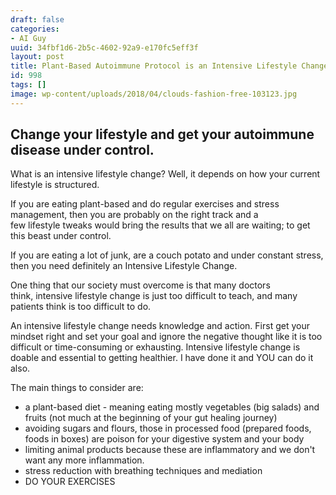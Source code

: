 ```yaml
---
draft: false
categories:
- AI Guy
uuid: 34fbf1d6-2b5c-4602-92a9-e170fc5eff3f
layout: post
title: Plant-Based Autoimmune Protocol is an Intensive Lifestyle Change
id: 998
tags: []
image: wp-content/uploads/2018/04/clouds-fashion-free-103123.jpg
---
```


## Change your lifestyle and get your autoimmune disease under control.

What is an intensive lifestyle change? Well, it depends on how your current lifestyle is structured.

If you are eating plant-based and do regular exercises and stress management, then you are probably on the right track and a few&nbsp;lifestyle&nbsp;tweaks would bring the results that we all are waiting; to get this beast under control.

If you are eating a lot of junk, are a couch potato and under constant&nbsp;stress, then you need definitely an&nbsp;Intensive Lifestyle Change.

One thing that our society must overcome is that many doctors think,&nbsp;intensive lifestyle change is just too difficult to teach, and many patients think is too difficult to do.

An intensive lifestyle change&nbsp;needs knowledge and action. First get your mindset right and set your goal and ignore the negative thought like it is too difficult&nbsp;or time-consuming or exhausting. Intensive lifestyle change is doable and essential to getting healthier. I have done it and YOU can do it also.

The main things to consider are:

- a plant-based diet - meaning eating mostly vegetables (big salads)&nbsp;and fruits (not much at the beginning&nbsp;of your gut healing journey)
- avoiding sugars and flours, those in processed food (prepared foods, foods in boxes) are poison&nbsp;for your digestive system and your body
- limiting animal products because these are inflammatory and we don't want any more inflammation.
- stress reduction with breathing techniques&nbsp;and mediation
- DO YOUR&nbsp;EXERCISES
